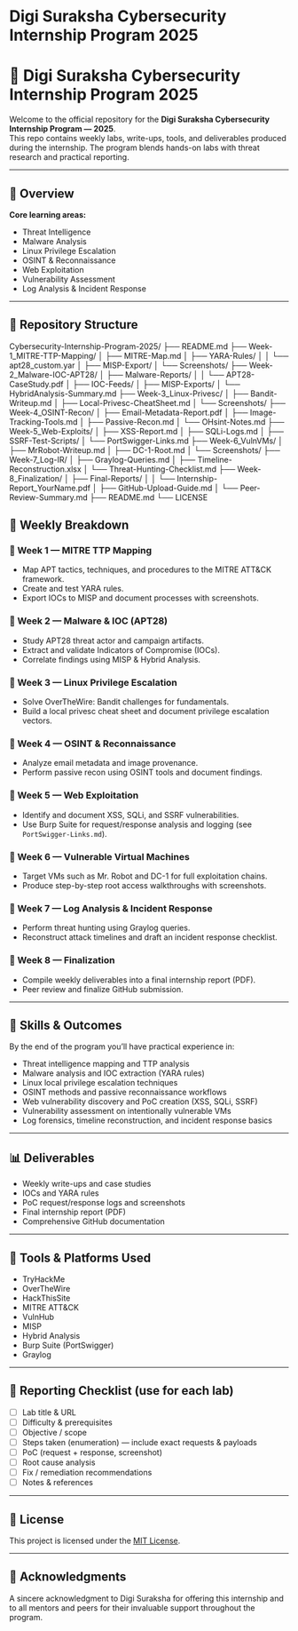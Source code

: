 # Digi Suraksha Cybersecurity Internship Program 2025

# 🚨 Digi Suraksha Cybersecurity Internship Program 2025

Welcome to the official repository for the **Digi Suraksha Cybersecurity Internship Program — 2025**.  
This repo contains weekly labs, write-ups, tools, and deliverables produced during the internship. The program blends hands-on labs with threat research and practical reporting.

---

## 📌 Overview
**Core learning areas:**

- Threat Intelligence  
- Malware Analysis  
- Linux Privilege Escalation  
- OSINT & Reconnaissance  
- Web Exploitation  
- Vulnerability Assessment  
- Log Analysis & Incident Response

---

## 📁 Repository Structure

Cybersecurity-Internship-Program-2025/
├── README.md
├── Week-1_MITRE-TTP-Mapping/
│ ├── MITRE-Map.md
│ ├── YARA-Rules/
│ │ └── apt28_custom.yar
│ ├── MISP-Export/
│ └── Screenshots/
├── Week-2_Malware-IOC-APT28/
│ ├── Malware-Reports/
│ │ └── APT28-CaseStudy.pdf
│ ├── IOC-Feeds/
│ ├── MISP-Exports/
│ └── HybridAnalysis-Summary.md
├── Week-3_Linux-Privesc/
│ ├── Bandit-Writeup.md
│ ├── Local-Privesc-CheatSheet.md
│ └── Screenshots/
├── Week-4_OSINT-Recon/
│ ├── Email-Metadata-Report.pdf
│ ├── Image-Tracking-Tools.md
│ ├── Passive-Recon.md
│ └── OHsint-Notes.md
├── Week-5_Web-Exploits/
│ ├── XSS-Report.md
│ ├── SQLi-Logs.md
│ ├── SSRF-Test-Scripts/
│ └── PortSwigger-Links.md
├── Week-6_VulnVMs/
│ ├── MrRobot-Writeup.md
│ ├── DC-1-Root.md
│ └── Screenshots/
├── Week-7_Log-IR/
│ ├── Graylog-Queries.md
│ ├── Timeline-Reconstruction.xlsx
│ └── Threat-Hunting-Checklist.md
├── Week-8_Finalization/
│ ├── Final-Reports/
│ │ └── Internship-Report_YourName.pdf
│ ├── GitHub-Upload-Guide.md
│ └── Peer-Review-Summary.md
├── README.md
└── LICENSE

## 📅 Weekly Breakdown

### 🔹 Week 1 — MITRE TTP Mapping
- Map APT tactics, techniques, and procedures to the MITRE ATT&CK framework.  
- Create and test YARA rules.  
- Export IOCs to MISP and document processes with screenshots.

### 🔹 Week 2 — Malware & IOC (APT28)
- Study APT28 threat actor and campaign artifacts.  
- Extract and validate Indicators of Compromise (IOCs).  
- Correlate findings using MISP & Hybrid Analysis.

### 🔹 Week 3 — Linux Privilege Escalation
- Solve OverTheWire: Bandit challenges for fundamentals.  
- Build a local privesc cheat sheet and document privilege escalation vectors.

### 🔹 Week 4 — OSINT & Reconnaissance
- Analyze email metadata and image provenance.  
- Perform passive recon using OSINT tools and document findings.

### 🔹 Week 5 — Web Exploitation
- Identify and document XSS, SQLi, and SSRF vulnerabilities.  
- Use Burp Suite for request/response analysis and logging (see `PortSwigger-Links.md`).

### 🔹 Week 6 — Vulnerable Virtual Machines
- Target VMs such as Mr. Robot and DC-1 for full exploitation chains.  
- Produce step-by-step root access walkthroughs with screenshots.

### 🔹 Week 7 — Log Analysis & Incident Response
- Perform threat hunting using Graylog queries.  
- Reconstruct attack timelines and draft an incident response checklist.

### 🔹 Week 8 — Finalization
- Compile weekly deliverables into a final internship report (PDF).  
- Peer review and finalize GitHub submission.

---

## 🧠 Skills & Outcomes
By the end of the program you’ll have practical experience in:

- Threat intelligence mapping and TTP analysis  
- Malware analysis and IOC extraction (YARA rules)  
- Linux local privilege escalation techniques  
- OSINT methods and passive reconnaissance workflows  
- Web vulnerability discovery and PoC creation (XSS, SQLi, SSRF)  
- Vulnerability assessment on intentionally vulnerable VMs  
- Log forensics, timeline reconstruction, and incident response basics

---

## 📊 Deliverables
- Weekly write-ups and case studies  
- IOCs and YARA rules  
- PoC request/response logs and screenshots  
- Final internship report (PDF)  
- Comprehensive GitHub documentation

---

## 🔧 Tools & Platforms Used
- TryHackMe  
- OverTheWire  
- HackThisSite  
- MITRE ATT&CK
- VulnHub  
- MISP  
- Hybrid Analysis  
- Burp Suite (PortSwigger)  
- Graylog

---

## 📄 Reporting Checklist (use for each lab)
- [ ] Lab title & URL  
- [ ] Difficulty & prerequisites  
- [ ] Objective / scope  
- [ ] Steps taken (enumeration) — include exact requests & payloads  
- [ ] PoC (request + response, screenshot)  
- [ ] Root cause analysis  
- [ ] Fix / remediation recommendations  
- [ ] Notes & references

---


## 📄 License
This project is licensed under the [MIT License](./LICENSE).


---

## 🙏 Acknowledgments
A sincere acknowledgment to Digi Suraksha for offering this internship and to all mentors and peers for their invaluable support throughout the program.